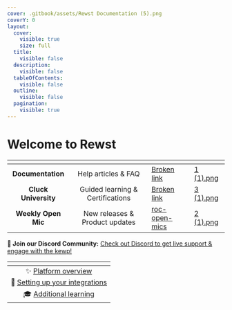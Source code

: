 ```yaml
---
cover: .gitbook/assets/Rewst Documentation (5).png
coverY: 0
layout:
  cover:
    visible: true
    size: full
  title:
    visible: false
  description:
    visible: false
  tableOfContents:
    visible: false
  outline:
    visible: false
  pagination:
    visible: true
---
```


# Welcome to Rewst

<table data-view="cards" data-full-width="true"><thead><tr><th align="center"></th><th align="center"></th><th data-hidden data-card-target data-type="content-ref"></th><th data-hidden data-card-cover data-type="files"></th></tr></thead><tbody><tr><td align="center"><strong>Documentation</strong></td><td align="center">Help articles &#x26; FAQ</td><td><a href="broken-reference">Broken link</a></td><td><a href=".gitbook/assets/1 (1).png">1 (1).png</a></td></tr><tr><td align="center"><strong>Cluck University</strong></td><td align="center">Guided learning &#x26; Certifications</td><td><a href="broken-reference">Broken link</a></td><td><a href=".gitbook/assets/3 (1).png">3 (1).png</a></td></tr><tr><td align="center"><strong>Weekly Open Mic</strong></td><td align="center">New releases &#x26; Product updates</td><td><a href="updates/roc-open-mics/">roc-open-mics</a></td><td><a href=".gitbook/assets/2 (1).png">2 (1).png</a></td></tr></tbody></table>



**👾 Join our Discord Community:** [Check out Discord to get live support & engage with the kewp!](https://discord.com/invite/Rewst)&#x20;



<table data-view="cards"><thead><tr><th align="center"></th></tr></thead><tbody><tr><td align="center">✨ <a href="cluck-university/getting-started/rewst-overview/rewst-platform-overview.md">Platform overview</a></td></tr><tr><td align="center">🔌 <a href="cluck-university/getting-started/rewst-overview/setting-up-your-integrations.md">Setting up your integrations</a></td></tr><tr><td align="center">🎓 <a href="cluck-university/micro-courses/">Additional learning</a></td></tr></tbody></table>

